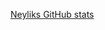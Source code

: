 [Neyliks GitHub stats](https://github-readme-stats.vercel.app/api?username=neyliks&show_icons=true&theme=tokyonight)

